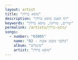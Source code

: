 ```yaml
---
layout: artist
title: "מוסא ברלין"
description: "דף האמן מוסא ברלין"
keywords: "שירים, מוזיקה, מוסא ברלין"
permalink: /artists/מוסא-ברלין/
songs:
  - number: "63005"
    name: "02 - בלבבי משכן אבנה"
    album: "סינגלים"
    artist: "מוסא ברלין"
---
```

